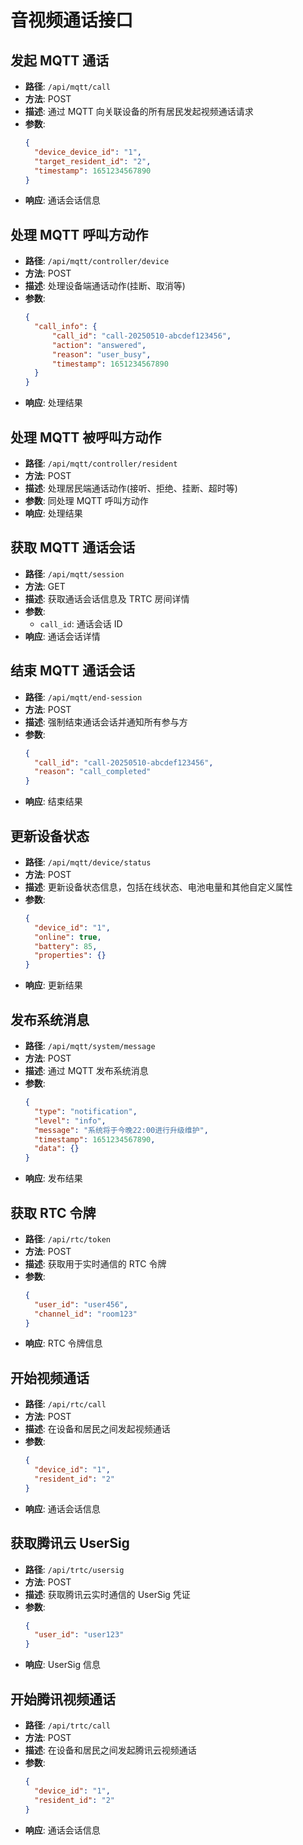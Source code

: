 # 音视频通话接口

## 发起 MQTT 通话

- **路径**: `/api/mqtt/call`
- **方法**: POST
- **描述**: 通过 MQTT 向关联设备的所有居民发起视频通话请求
- **参数**:
  ```json
  {
  	"device_device_id": "1",
  	"target_resident_id": "2",
  	"timestamp": 1651234567890
  }
  ```
- **响应**: 通话会话信息

## 处理 MQTT 呼叫方动作

- **路径**: `/api/mqtt/controller/device`
- **方法**: POST
- **描述**: 处理设备端通话动作(挂断、取消等)
- **参数**:
  ```json
  {
  	"call_info": {
  		"call_id": "call-20250510-abcdef123456",
  		"action": "answered",
  		"reason": "user_busy",
  		"timestamp": 1651234567890
  	}
  }
  ```
- **响应**: 处理结果

## 处理 MQTT 被呼叫方动作

- **路径**: `/api/mqtt/controller/resident`
- **方法**: POST
- **描述**: 处理居民端通话动作(接听、拒绝、挂断、超时等)
- **参数**: 同处理 MQTT 呼叫方动作
- **响应**: 处理结果

## 获取 MQTT 通话会话

- **路径**: `/api/mqtt/session`
- **方法**: GET
- **描述**: 获取通话会话信息及 TRTC 房间详情
- **参数**:
  - `call_id`: 通话会话 ID
- **响应**: 通话会话详情

## 结束 MQTT 通话会话

- **路径**: `/api/mqtt/end-session`
- **方法**: POST
- **描述**: 强制结束通话会话并通知所有参与方
- **参数**:
  ```json
  {
  	"call_id": "call-20250510-abcdef123456",
  	"reason": "call_completed"
  }
  ```
- **响应**: 结束结果

## 更新设备状态

- **路径**: `/api/mqtt/device/status`
- **方法**: POST
- **描述**: 更新设备状态信息，包括在线状态、电池电量和其他自定义属性
- **参数**:
  ```json
  {
  	"device_id": "1",
  	"online": true,
  	"battery": 85,
  	"properties": {}
  }
  ```
- **响应**: 更新结果

## 发布系统消息

- **路径**: `/api/mqtt/system/message`
- **方法**: POST
- **描述**: 通过 MQTT 发布系统消息
- **参数**:
  ```json
  {
  	"type": "notification",
  	"level": "info",
  	"message": "系统将于今晚22:00进行升级维护",
  	"timestamp": 1651234567890,
  	"data": {}
  }
  ```
- **响应**: 发布结果

## 获取 RTC 令牌

- **路径**: `/api/rtc/token`
- **方法**: POST
- **描述**: 获取用于实时通信的 RTC 令牌
- **参数**:
  ```json
  {
  	"user_id": "user456",
  	"channel_id": "room123"
  }
  ```
- **响应**: RTC 令牌信息

## 开始视频通话

- **路径**: `/api/rtc/call`
- **方法**: POST
- **描述**: 在设备和居民之间发起视频通话
- **参数**:
  ```json
  {
  	"device_id": "1",
  	"resident_id": "2"
  }
  ```
- **响应**: 通话会话信息

## 获取腾讯云 UserSig

- **路径**: `/api/trtc/usersig`
- **方法**: POST
- **描述**: 获取腾讯云实时通信的 UserSig 凭证
- **参数**:
  ```json
  {
  	"user_id": "user123"
  }
  ```
- **响应**: UserSig 信息

## 开始腾讯视频通话

- **路径**: `/api/trtc/call`
- **方法**: POST
- **描述**: 在设备和居民之间发起腾讯云视频通话
- **参数**:
  ```json
  {
  	"device_id": "1",
  	"resident_id": "2"
  }
  ```
- **响应**: 通话会话信息
